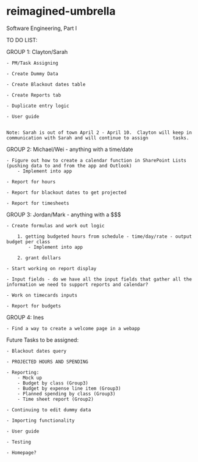 # reimagined-umbrella
Software Engineering, Part I

TO DO LIST:

GROUP 1: Clayton/Sarah

    - PM/Task Assigning
    
    - Create Dummy Data
    
    - Create Blackout dates table
    
    - Create Reports tab
    
    - Duplicate entry logic
    
    - User guide
    
    
    Note: Sarah is out of town April 2 - April 10.  Clayton will keep in communication with Sarah and will continue to assign         tasks.  


GROUP 2: Michael/Wei  - anything with a time/date

    - Figure out how to create a calendar function in SharePoint Lists (pushing data to and from the app and Outlook)
        - Implement into app
        
    - Report for hours 
    
    - Report for blackout dates to get projected
    
    - Report for timesheets


GROUP 3: Jordan/Mark  - anything with a $$$

    - Create formulas and work out logic
    
        1. getting budgeted hours from schedule - time/day/rate - output budget per class
            - Implement into app
            
        2. grant dollars 
        
    - Start working on report display
    
    - Input fields - do we have all the input fields that gather all the information we need to support reports and calendar?
    
    - Work on timecards inputs
    
    - Report for budgets
    
GROUP 4: Ines 

    - Find a way to create a welcome page in a webapp


Future Tasks to be assigned:

    - Blackout dates query
    
    - PROJECTED HOURS AND SPENDING
    
    - Reporting:
        - Mock up
        - Budget by class (Group3)
        - Budget by expense line item (Group3)
        - Planned spending by class (Group3)
        - Time sheet report (Group2)
    
    - Continuing to edit dummy data
    
    - Importing functionality
    
    - User guide
    
    - Testing
    
    - Homepage?
